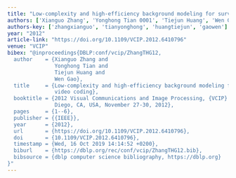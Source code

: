 ```yaml
---
title: "Low-complexity and high-efficiency background modeling for surveillance video coding"
authors: ['Xianguo Zhang', 'Yonghong Tian 0001', 'Tiejun Huang', 'Wen Gao 0001']
authors-key: ['zhangxianguo', 'tianyonghong', 'huangtiejun', 'gaowen']
year: "2012"
article-link: "https://doi.org/10.1109/VCIP.2012.6410796"
venue: "VCIP"
bibex: "@inproceedings{DBLP:conf/vcip/ZhangTHG12,
  author    = {Xianguo Zhang and
               Yonghong Tian and
               Tiejun Huang and
               Wen Gao},
  title     = {Low-complexity and high-efficiency background modeling for surveillance
               video coding},
  booktitle = {2012 Visual Communications and Image Processing, {VCIP} 2012, San
               Diego, CA, USA, November 27-30, 2012},
  pages     = {1--6},
  publisher = {{IEEE}},
  year      = {2012},
  url       = {https://doi.org/10.1109/VCIP.2012.6410796},
  doi       = {10.1109/VCIP.2012.6410796},
  timestamp = {Wed, 16 Oct 2019 14:14:52 +0200},
  biburl    = {https://dblp.org/rec/conf/vcip/ZhangTHG12.bib},
  bibsource = {dblp computer science bibliography, https://dblp.org}
}"
---
```

